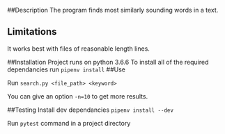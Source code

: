 ##Description
The program finds most similarly sounding words in a text.

## Limitations
It works best with files of reasonable length lines.

##Installation
Project runs on python 3.6.6
To install all of the required dependancies run `pipenv install`
##Use

Run `search.py <file_path> <keyword>`

You can give an option `-n=10` to get more results.

##Testing
Install dev dependancies `pipenv install --dev`

Run `pytest` command in a project directory